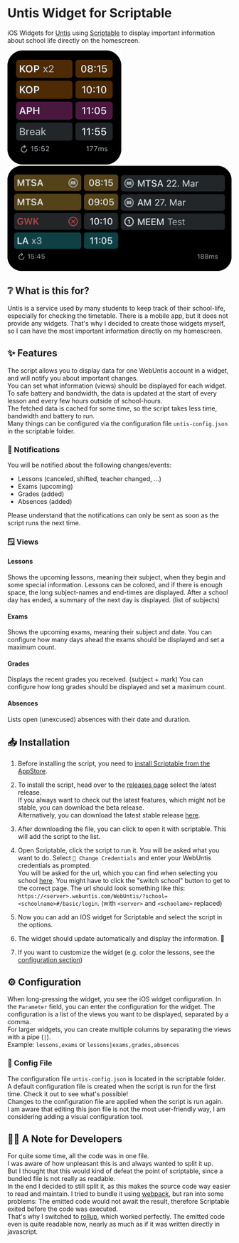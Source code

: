 # Untis Widget for Scriptable

iOS Widgets for [Untis](https://webuntis.com/) using [Scriptable](https://scriptable.app/) to display important information about school life directly on the homescreen.

<img src="assets/WidgetSmall.png" alt="Small widget showing upcoming lessons" width="256px">
<img src="assets/WidgetMedium.png" alt="Medium widget showing upcoming lessons (including cancelled lessons), the next exams and recent grades" width="512px">

## ❔ What is this for?
Untis is a service used by many students to keep track of their school-life, especially for checking the timetable.
There is a mobile app, but it does not provide any widgets.
That's why I decided to create those widgets myself, so I can have the most important information directly on my homescreen.

## ✨ Features
The script allows you to display data for one WebUntis account in a widget, and will notify you about important changes.\
You can set what information (views) should be displayed for each widget.\
To safe battery and bandwidth, the data is updated at the start of every lesson and every few hours outside of school-hours.\
The fetched data is cached for some time, so the script takes less time, bandwidth and battery to run.\
Many things can be configured via the configuration file `untis-config.json` in the scriptable folder.



### 🔔 Notifications
You will be notified about the following changes/events:
- Lessons (canceled, shifted, teacher changed, ...)
- Exams (upcoming)
- Grades (added)
- Absences (added)

Please understand that the notifications can only be sent as soon as the script runs the next time.

### 🪟 Views
#### Lessons
Shows the upcoming lessons, meaning their subject, when they begin and some special information.
Lessons can be colored, and if there is enough space, the long subject-names and end-times are displayed.
After a school day has ended, a summary of the next day is displayed. (list of subjects)

#### Exams
Shows the upcoming exams, meaning their subject and date.
You can configure how many days ahead the exams should be displayed and set a maximum count.

#### Grades
Displays the recent grades you received. (subject + mark)
You can configure how long grades should be displayed and set a maximum count.

#### Absences
Lists open (unexcused) absences with their date and duration.

## 📥 Installation
1. Before installing the script, you need to [install Scriptable from the AppStore](https://apps.apple.com/us/app/scriptable/id1405459188?uo=4).

2. To install the script, head over to the [releases page](https://github.com/JFK-05/scriptable-untis/releases) select the latest release.\
If you always want to check out the latest features, which might not be stable, you can download the beta release.\
Alternatively, you can download the latest stable release [here](https://github.com/JFK-05/scriptable-untis/releases/latest/download/UntisWidget.scriptable).

3. After downloading the file, you can click to open it with scriptable.
This will add the script to the list.

4. Open Scriptable, click the script to run it.
You will be asked what you want to do.
Select `🔑 Change Credentials` and enter your WebUntis credentials as prompted.\
You will be asked for the url, which you can find when selecting you school [here](https://arche.webuntis.com/WebUntis/?school=litec#/basic/login). You might have to click the "switch school" button to get to the correct page. The url should look something like this: `https://<server>.webuntis.com/WebUntis/?school=<schoolname>#/basic/login`. (with `<server>` and `<schoolame>` replaced)

5. Now you can add an IOS widget for Scriptable and select the script in the options.

6. The widget should update automatically and display the information. 🥳

7. If you want to customize the widget (e.g. color the lessons, see the [configuration section](#⚙️-configuration))

## ⚙️ Configuration
When long-pressing the widget, you see the iOS widget configuration.
In the `Parameter` field, you can enter the configuration for the widget.
The configuration is a list of the views you want to be displayed, separated by a comma.\
For larger widgets, you can create multiple columns by separating the views with a pipe (`|`).\
Example: `lessons,exams` or `lessons|exams,grades,absences`

### 📄 Config File
The configuration file `untis-config.json` is located in the scriptable folder.\
A default configuration file is created when the script is run for the first time. Check it out to see what's possible!\
Changes to the configuration file are applied when the script is run again.\
I am aware that editing this json file is not the most user-friendly way, I am considering adding a visual configuration tool.

## 🧑‍💻 A Note for Developers
For quite some time, all the code was in one file.\
I was aware of how unpleasant this is and always wanted to split it up.\
But I thought that this would kind of defeat the point of scriptable, since a bundled file is not really as readable.\
In the end I decided to still split it, as this makes the source code way easier to read and maintain.
I tried to bundle it using [webpack](https://webpack.js.org/), but ran into some problems: The emitted code would not await the result, therefore Scriptable exited before the code was executed.\
That's why I switched to [rollup](https://rollupjs.org/), which worked perfectly. The emitted code even is quite readable now, nearly as much as if it was written directly in javascript.
